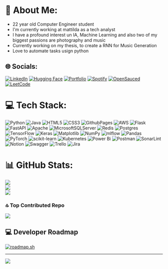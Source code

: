 # 💫 About Me:
- 22 year old Computer Engineer student <br>
- I'm currently working at mattilda as a tech analyst<br>
- I have a profound interest un IA, Machine Learning and also two of my biggest passions are photography and music <br>
- Currently working on my thesis, to create a RNN for Music Generation<br>
- Love to automate tasks usign python


## 🌐 Socials:
[![LinkedIn](https://img.shields.io/badge/LinkedIn-%230077B5.svg?logo=linkedin&logoColor=white)](https://www.linkedin.com/in/santiago-p%C3%A9rez-61a0421a3/) 
[![Hugging Face](https://img.shields.io/badge/Hugging%20Face-%23F7931E.svg?&logo=huggingface&logoColor=white)](https://huggingface.co/SantiagoPG)
[![Portfolio](https://img.shields.io/badge/Portfolio-%23323330.svg?&logo=Adobe%20Photoshop&logoColor=%231DB2F6)](https://spgphotoproject.net)
[![Spotify](https://img.shields.io/badge/Spotify-%231DB954.svg?&logo=Spotify&logoColor=white)](https://open.spotify.com/artist/3RYRZXald4vlTtEZhLSFn1?si=vPm8bu9jTUapB1D75BF0hw)
[![OpenSauced](https://img.shields.io/badge/OpenSauced-%23FF7139.svg?&logo=OpenSauced&logoColor=white)](https://app.opensauced.pizza/u/sperezg6)
[![LeetCode](https://img.shields.io/badge/LeetCode-%23FFA116.svg?&logo=LeetCode&logoColor=white)](https://leetcode.com/u/sperezg6​)



# 💻 Tech Stack:
![Python](https://img.shields.io/badge/python-3670A0?style=for-the-badge&logo=python&logoColor=ffdd54) ![Java](https://img.shields.io/badge/java-%23ED8B00.svg?style=for-the-badge&logo=openjdk&logoColor=white) ![HTML5](https://img.shields.io/badge/html5-%23E34F26.svg?style=for-the-badge&logo=html5&logoColor=white) ![CSS3](https://img.shields.io/badge/css3-%231572B6.svg?style=for-the-badge&logo=css3&logoColor=white) ![GithubPages](https://img.shields.io/badge/github%20pages-121013?style=for-the-badge&logo=github&logoColor=white) ![AWS](https://img.shields.io/badge/AWS-%23FF9900.svg?style=for-the-badge&logo=amazon-aws&logoColor=white) ![Flask](https://img.shields.io/badge/flask-%23000.svg?style=for-the-badge&logo=flask&logoColor=white) ![FastAPI](https://img.shields.io/badge/FastAPI-005571?style=for-the-badge&logo=fastapi) ![Apache](https://img.shields.io/badge/apache-%23D42029.svg?style=for-the-badge&logo=apache&logoColor=white) ![MicrosoftSQLServer](https://img.shields.io/badge/Microsoft%20SQL%20Server-CC2927?style=for-the-badge&logo=microsoft%20sql%20server&logoColor=white) ![Redis](https://img.shields.io/badge/redis-%23DD0031.svg?style=for-the-badge&logo=redis&logoColor=white) ![Postgres](https://img.shields.io/badge/postgres-%23316192.svg?style=for-the-badge&logo=postgresql&logoColor=white) ![TensorFlow](https://img.shields.io/badge/TensorFlow-%23FF6F00.svg?style=for-the-badge&logo=TensorFlow&logoColor=white) ![Keras](https://img.shields.io/badge/Keras-%23D00000.svg?style=for-the-badge&logo=Keras&logoColor=white) ![Matplotlib](https://img.shields.io/badge/Matplotlib-%23ffffff.svg?style=for-the-badge&logo=Matplotlib&logoColor=black) ![NumPy](https://img.shields.io/badge/numpy-%23013243.svg?style=for-the-badge&logo=numpy&logoColor=white) ![mlflow](https://img.shields.io/badge/mlflow-%23d9ead3.svg?style=for-the-badge&logo=numpy&logoColor=blue) ![Pandas](https://img.shields.io/badge/pandas-%23150458.svg?style=for-the-badge&logo=pandas&logoColor=white) ![PyTorch](https://img.shields.io/badge/PyTorch-%23EE4C2C.svg?style=for-the-badge&logo=PyTorch&logoColor=white) ![scikit-learn](https://img.shields.io/badge/scikit--learn-%23F7931E.svg?style=for-the-badge&logo=scikit-learn&logoColor=white) ![Kubernetes](https://img.shields.io/badge/kubernetes-%23326ce5.svg?style=for-the-badge&logo=kubernetes&logoColor=white) ![Power Bi](https://img.shields.io/badge/power_bi-F2C811?style=for-the-badge&logo=powerbi&logoColor=black) ![Postman](https://img.shields.io/badge/Postman-FF6C37?style=for-the-badge&logo=postman&logoColor=white) ![SonarLint](https://img.shields.io/badge/SonarLint-CB2029?style=for-the-badge&logo=SONARLINT&logoColor=white) ![Notion](https://img.shields.io/badge/Notion-%23000000.svg?style=for-the-badge&logo=notion&logoColor=white) ![Swagger](https://img.shields.io/badge/-Swagger-%23Clojure?style=for-the-badge&logo=swagger&logoColor=white) ![Trello](https://img.shields.io/badge/Trello-%23026AA7.svg?style=for-the-badge&logo=Trello&logoColor=white) ![Jira](https://img.shields.io/badge/jira-%230A0FFF.svg?style=for-the-badge&logo=jira&logoColor=white)

# 📊 GitHub Stats:
![](https://github-readme-stats.vercel.app/api?username=sperezg6&theme=dark&hide_border=false&include_all_commits=true&count_private=true)<br/>
![](https://github-readme-streak-stats.herokuapp.com/?user=sperezg6&theme=dark&hide_border=false)<br/>
![](https://github-readme-stats.vercel.app/api/top-langs/?username=sperezg6&theme=dark&hide_border=false&include_all_commits=true&count_private=true&layout=compact)

### 🔝 Top Contributed Repo
![](https://github-contributor-stats.vercel.app/api?username=sperezg6&limit=5&theme=dark&combine_all_yearly_contributions=true)



## 💻 Developer Roadmap
[![roadmap.sh](https://roadmap.sh/card/tall/6642488b8a432bf0b17d63d5?variant=dark)](https://roadmap.sh)


---
[![](https://visitcount.itsvg.in/api?id=sperezg6&icon=0&color=0)](https://visitcount.itsvg.in)
